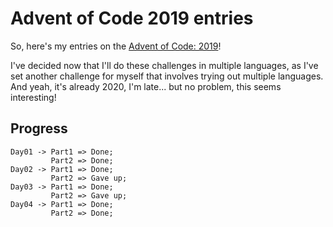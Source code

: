 # Advent of Code 2019 entries

So, here's my entries on the [Advent of Code: 2019](https://adventofcode.com/2019)!

I've decided now that I'll do these challenges in multiple languages, as I've set another challenge for myself that involves trying out multiple languages.\
And yeah, it's already 2020, I'm late... but no problem, this seems interesting!

## Progress

```
Day01 -> Part1 => Done;
         Part2 => Done;
Day02 -> Part1 => Done;
         Part2 => Gave up;
Day03 -> Part1 => Done;
         Part2 => Gave up;
Day04 -> Part1 => Done;
         Part2 => Done;
```

